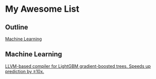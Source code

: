 # My Awesome List

## Outline

[Machine Learning](#Machine_Learning)


## Machine Learning

[LLVM-based compiler for LightGBM gradient-boosted trees. Speeds up prediction by ≥10x.](https://github.com/siboehm/lleaves)
